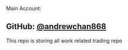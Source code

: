 Main Account: 

GitHub: [@andrewchan868](https://github.com/andrewchan868)
---
This repo is  storing  all work related trading repo
